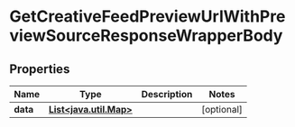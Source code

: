 

# GetCreativeFeedPreviewUrlWithPreviewSourceResponseWrapperBody


## Properties

Name | Type | Description | Notes
------------ | ------------- | ------------- | -------------
**data** | [**List&lt;java.util.Map&gt;**](java.util.Map.md) |  |  [optional]



